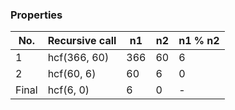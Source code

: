 

### Properties

| No.	 | Recursive call	| n1	| n2 | n1 % n2 |
| --- | --- | --- | --- | --- |
| 1 | hcf(366, 60) | 366	| 60 | 6 |
| 2 | hcf(60, 6) | 60	| 6 | 0 |
| Final |	hcf(6, 0) | 6	| 0 | - |
